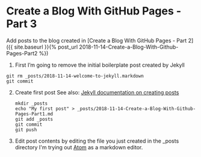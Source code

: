 # Create a Blog With GitHub Pages - Part 3

Add posts to the blog created in [Create a Blog With GitHub Pages - Part 2]({{ site.baseurl }}{% post_url 2018-11-14-Create-a-Blog-With-Github-Pages-Part2 %})

1. First I’m going to remove the initial boilerplate post created by Jekyll
```
git rm _posts/2018-11-14-welcome-to-jekyll.markdown
git commit
```

2. Create first post
   See also: [Jekyll documentation on creating posts](https://jekyllrb.com/docs/posts/)
   ```
   mkdir _posts
   echo "My first post" > _posts/2018-11-14-Create-a-Blog-With-Github-Pages-Part1.md
   git add _posts
   git commit
   git push
   ```

3. Edit post contents by editing the file you just created in the _posts directory
   I'm trying out [Atom](https://atom.io/) as a markdown editor.
